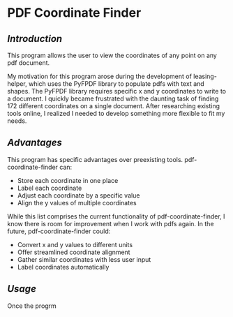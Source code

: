 # PDF Coordinate Finder

## _Introduction_
This program allows the user to view the coordinates of any point on any pdf document. 

My motivation for this program arose during the development of leasing-helper, which uses the PyFPDF library to populate pdfs with text and shapes. The PyFPDF library requires specific x and y coordinates to write to a document. I quickly became frustrated with the daunting task of finding 172 different coordinates on a single document. After researching existing tools online, I realized I needed to develop something more flexible to fit my needs.

## _Advantages_
This program has specific advantages over preexisting tools.
pdf-coordinate-finder can:
- Store each coordinate in one place
- Label each coordinate
- Adjust each coordinate by a specific value
- Align the y values of multiple coordinates

While this list comprises the current functionality of pdf-coordinate-finder, I know there is room for improvement when I work with pdfs again.
In the future, pdf-coordinate-finder could:
- Convert x and y values to different units
- Offer streamlined coordinate alignment
- Gather similar coordinates with less user input
- Label coordinates automatically

## _Usage_
Once the progrm
